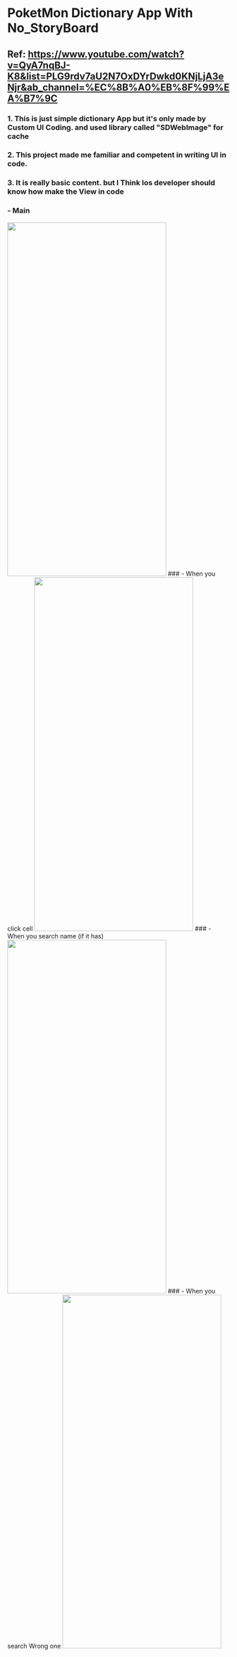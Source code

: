 # PoketMon Dictionary App With No_StoryBoard
## Ref: https://www.youtube.com/watch?v=QyA7nqBJ-K8&list=PLG9rdv7aU2N7OxDYrDwkd0KNjLjA3eNjr&ab_channel=%EC%8B%A0%EB%8F%99%EA%B7%9C 

### 1. This is just simple dictionary App but it's only made by Custom UI Coding. and used library called "SDWebImage" for cache
### 2. This project made me familiar and competent in writing UI in code.
### 3. It is really basic content. but I Think Ios developer should know how make the View in code  

### - Main
<img src="https://user-images.githubusercontent.com/66512239/116866334-2f870c80-ac46-11eb-8d0a-a9b79a224602.png"  width="360" height="800">
### - When you click cell
<img src="https://user-images.githubusercontent.com/66512239/116866338-331a9380-ac46-11eb-985f-c315e6096a06.png" width="360" height="800">
### - When you search name (if it has)
<img src="https://user-images.githubusercontent.com/66512239/116866340-344bc080-ac46-11eb-91f0-ef25f9eecdef.png" width="360" height="800">
### - When you search Wrong one
<img src="https://user-images.githubusercontent.com/66512239/116866342-357ced80-ac46-11eb-89de-5a1d6cc6fb7f.png" width="360" height="800">
